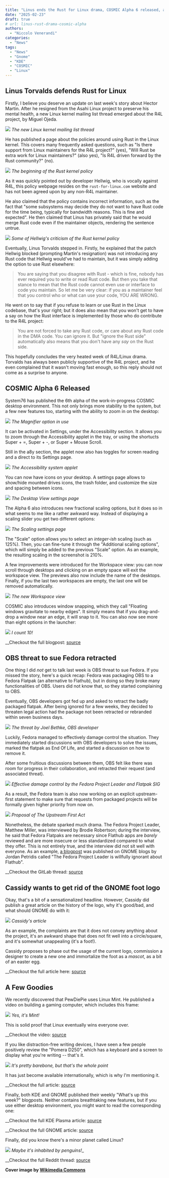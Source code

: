 ```yaml
---
title: "Linus ends the Rust for Linux drama, COSMIC Alpha 6 released, and more!"
date: "2025-02-23"
draft: true
# url: linus-rust-drama-cosmic-alpha
authors:
  - "Niccolo Venerandi"
categories:
  - "News"
tags:
  - "News"
  - "Gnome"
  - "KDE"
  - "COSMIC"
  - "Linux"
---
```


## Linus Torvalds defends Rust for Linux

Firstly, I believe you deserve an update on last week's story about Hector Martin. After he resigned from the Asahi Linux project to preserve his mental health, a new Linux kernel mailing list thread emerged about the R4L project, by Miguel Ojeda.

![](images/01_kernal-mail-list.png)
_The new Linux kernel mailing list thread_

He has published a page about the policies around using Rust in the Linux kernel. This covers many frequently asked questions, such as "Is there support from Linux maintainers for the R4L project?" (yes), "Will Rust be extra work for Linux maintainers?" (also yes), "Is R4L driven forward by the Rust community?" (no).

![](images/02_rust-kernel-policy.png)
_The beginning of the Rust kernel policy_

As it was quickly pointed out by developer Hellwig, who is vocally against R4L, this policy webpage resides on the `rust-for-linux.com` website and has not been agreed upon by any non-R4L maintainer.

He also claimed that the policy contains incorrect information, such as the fact that "some subsystems may decide they do not want to have Rust code for the
time being, typically for bandwidth reasons. This is fine and expected". He then claimed that Linus has privately said that he would merge Rust code even if the maintainer objects, rendering the sentence untrue.

![](images/03_hellwig-rust-kernal-policy.png)
_Some of Hellwig's criticism of the Rust kernel policy_

Eventually, Linus Torvalds stepped in. Firstly, he explained that the patch Hellwig blocked (prompting Martin's resignation) was not introducing any Rust code that Hellwig would've had to maintain, but it was simply adding the option to use Rust elsewhere:

> You are saying that you disagree with Rust - which is fine, nobody has
ever required you to write or read Rust code. But then you take that stance to mean that the Rust code cannot even use or interface to code you maintain. So let me be very clear: if you as a maintainer feel that you control who or what can use your code, YOU ARE WRONG.

He went on to say that if you refuse to learn or use Rust in the Linux codebase, that's your right; but it does also mean that you won't get to have a say on how the Rust interface is implemented by those who do contribute to the R4L project:

> You are not forced to take any Rust code, or care about any Rust code
in the DMA code. You can ignore it. But "ignore the Rust side" automatically also means that you don't have any *say* on the Rust side.

This hopefully concludes the very heated week of R4L/Linux drama. Torvalds has always been publicly supportive of the R4L project, and he even complained that it wasn't moving fast enough, so this reply should not come as a surprise to anyone.

## COSMIC Alpha 6 Released

System76 has published the 6th alpha of the work-in-progress COSMIC desktop environment. This not only brings more stability to the system, but a few new features too, starting with the ability to zoom in on the desktop:

![](images/04_cosmic-magnifier.jpg)
_The Magnifier option in use_

It can be activated in Settings, under the Accessibility section. It allows you to zoom through the Accessibility applet in the tray, or using the shortucts Super + =, Super + -, or Super + Mouse Scroll.

Still in the a8y section, the applet now also has toggles for screen reading and a direct to its Settings page.

![](images/05_cosmic-accessibility-applet.jpg)
_The Accessibility system applet_

You can now have icons on your desktop. A settings page allows to show/hide mounted drives icons, the trash folder, and customize the size and spacing between icons.

![](images/06_cosmic-desktop-view.jpg)
_The Desktop View settings page_

The Alpha 6 also introduces new fractional scaling options, but it does so in what seems to me like a rather awkward way. Instead of displaying a scaling slider you get two different options:

![](images/07_cosmic-scaling.jpg)
_The Scaling settings page_

The "Scale" option allows you to select an _integer-ish_ scaling (such as 125%). Then, you can fine-tune it through the "Additional scaling options", which will simply be added to the previous "Scale" option. As an example, the resulting scaling in the screenshot is 210%.

A few improvements were introduced for the Workspace view: you can now scroll through desktops and clicking on an empty space will exit the workspace view. The previews also now include the name of the desktops. Finally, if you the last two workspaces are empty, the last one will be removed automatically.

![](images/08_cosmic-workspace-view.jpg)
_The new Workspace view_

COSMIC also introduces window snapping, which they call "Floating windows gravitate to nearby edges". It simply means that if you drag-and-drop a window near an edge, it will snap to it. You can also now see more than eight options in the launcher:

![](images/09_cosmic-launcher.jpg)
_I count 10!_

__Checkout the full blogpost: [source](https://blog.system76.com/post/cosmic-alpha-6-big-leaps-forward)

## OBS threat to sue Fedora retracted

One thing I did _not_ get to talk last week is OBS threat to sue Fedora. If you missed the story, here's a quick recap: Fedora was packaging OBS to a Fedora Flatpak (an alternative to Flathub), but in doing so they broke many functionalities of OBS. Users did not know that, so they started complaining to OBS.

Eventually, OBS developers got fed up and asked to retract the badly packaged flatpak. After being ignored for a few weeks, they decided to threaten legal action had the package not been retracted or rebranded within seven business days.

![](images/10_obs-fedora-threat.png)
_The threat by Joel Bethke, OBS developer_

Luckily, Fedora managed to effectively damage control the situation. They immediately started discussions with OBS developers to solve the issues, marked the flatpak as End Of Life, and started a discussion on how to remove it.

After some fruitious discussions between them, OBS felt like there was room for progress in their collaboration, and retracted their request (and associated threat).

![](images/11_fedora-obs-damage-control.png)
_Effective damage control by the Fedora Project Leader and Flatpak SIG_

As a result, the Fedora team is also now working on an explicit upstream-first statement to make sure that requests from packaged projects will be formally given higher priority from now on.

![](images/12_upstream-commit-obs-fedora.png)
_Proposal of The Upstream First Act_

Nonetheless, the debate sparked much drama. The Fedora Project Leader, Matthew Miller, was interviewed by Brodie Robertson; during the interview, he said that Fedora Flatpaks are necessary since Flathub apps are _barely_ reviewed and are more insecure or less standardized compared to what they offer. This is not entirely true, and the interview did not sit well with everyone. As an example, [a blogpost](https://blogs.gnome.org/alatiera/author/jpetridis/) was published on GNOME blogs by Jordan Petridis called "The Fedora Project Leader is willfully ignorant about Flathub".

__Checkout the GitLab thread: [source](https://gitlab.com/fedora/sigs/flatpak/fedora-flatpaks/-/issues/39?ref=news.itsfoss.com)

## Cassidy wants to get rid of the GNOME foot logo

Okay, that's a bit of a sensationalized headline. However, Cassidy did publish a great article on the history of the logo, why it's good/bad, and what should GNOME do with it:

![](images/13_gnome-foot-fetish.png)
_Cassidy's article_

As an example, the complaints are that it does not convey anything about the project, it's an awkward shape that does not fit well into a circle/square, and it's somewhat unappealing (it's a foot!).

Cassidy proposes to phase out the usage of the current logo, commission a designer to create a new one and immortalize the foot as a _mascot_, as a bit of an easter egg.

__Checkout the full article here: [source](https://cassidyjames.com/blog/gnome-foot-logo-rebrand/)

## A Few Goodies

We recently discovered that PewDiePie uses Linux Mint. He published a video on building a gaming computer, which includes this frame:

![](images/14_pewdiepie-linux-mint.jpeg)
_Yes, it's Mint!_

This is solid proof that Linux eventually wins everyone over.

__Checkout the video: [source](https://youtu.be/tsu0Rw3Nqi8)

If you like distraction-free writing devices, I have seen a few people positively review the "Pomera D250", which has a keyboard and a screen to display what you're writing -- that's it.

![](images/15_pomera-d250.jpg)
_It's pretty barebone, but that's the whole point_

It has just become available internationally, which is why I'm mentioning it.

__Checkout the full article: [source](https://www.theverge.com/news/615854/king-jim-pomera-d250us-distraction-free-writing-tool)

Finally, both KDE and GNOME published their weekly "What's up this week?" blogposts. Neither contains breathtaking new features, but if you use either desktop environment, you might want to read the corresponding one:

__Checkout the full KDE Plasma article: [source](https://blogs.kde.org/2025/02/22/this-week-in-plasma-refinements-all-around/)

__Checkout the full GNOME article: [source](https://thisweek.gnome.org/posts/2025/02/twig-188)

Finally, did you know there's a minor planet called Linux?

![](16_linux-in-space.jpeg)
_Maybe it's inhabited by penguins!__

__Checkout the full Reddit thread: [source](https://www.reddit.com/r/linux/comments/1iq5p1p/til_there_is_a_minorplanet_called_linux/)

__Cover image by [Wikimedia Commons](https://commons.wikimedia.org/wiki/File:Linus_Torvalds_at_the_Annual_Meeting_of_the_New_Champions_in_Tianjin,_China_2012.jpg)__
